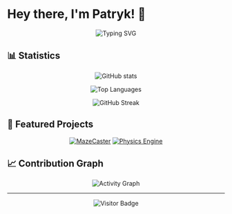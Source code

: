# Hey there, I'm Patryk! 👋

<div align="center">

![Typing SVG](https://readme-typing-svg.herokuapp.com?font=Fira+Code&pause=1000&color=00D9FF&center=true&vCenter=true&width=400&lines=Systems+Programmer;Game+Engine+Developer;Cork%2C+Ireland)

</div>

## 📊 Statistics

<div align="center">
  
![GitHub stats](https://github-readme-stats.vercel.app/api?username=patrykmrozek&show_icons=true&theme=tokyonight&hide_border=true&bg_color=0d1117)

![Top Languages](https://github-readme-stats.vercel.app/api/top-langs/?username=patrykmrozek&layout=compact&theme=tokyonight&hide_border=true&bg_color=0d1117)

![GitHub Streak](https://github-readme-streak-stats.herokuapp.com/?user=patrykmrozek&theme=tokyonight&hide_border=true&background=0D1117)

</div>

## 🎯 Featured Projects

<div align="center">

[![MazeCaster](https://github-readme-stats.vercel.app/api/pin/?username=patrykmrozek&repo=mazecaster&theme=tokyonight&hide_border=true&bg_color=0d1117)](https://github.com/patrykmrozek/mazecaster)
[![Physics Engine](https://github-readme-stats.vercel.app/api/pin/?username=patrykmrozek&repo=FysicsEngine&theme=tokyonight&hide_border=true&bg_color=0d1117)](https://github.com/patrykmrozek/FysicsEngine)

</div>

## 📈 Contribution Graph

<div align="center">

![Activity Graph](https://github-readme-activity-graph.vercel.app/graph?username=patrykmrozek&bg_color=0d1117&color=00d9ff&line=00d9ff&point=ffffff&area=true&hide_border=true)

</div>

---

<div align="center">

![Visitor Badge](https://visitor-badge.laobi.icu/badge?page_id=patrykmrozek.patrykmrozek)

</div>

<!-- Auto-update stats -->
<!--START_SECTION:activity-->
<!--END_SECTION:activity-->
